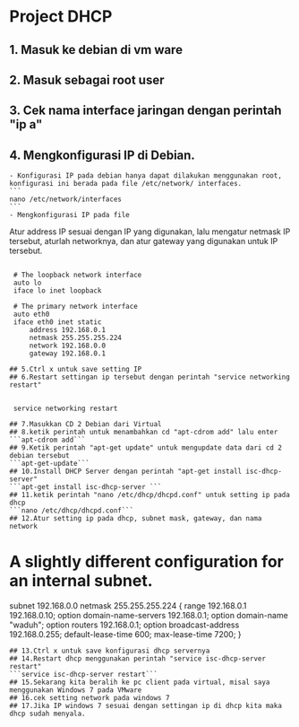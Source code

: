 # Project DHCP  

## 1. Masuk ke debian di vm ware  
## 2. Masuk sebagai root user  
## 3. Cek nama interface jaringan dengan perintah "ip a"  
## 4. Mengkonfigurasi IP di Debian.
    - Konfigurasi IP pada debian hanya dapat dilakukan menggunakan root, konfigurasi ini berada pada file /etc/network/ interfaces.  
    ```
    nano /etc/network/interfaces
    ```   
    - Mengkonfigurasi IP pada file
   Atur address IP sesuai dengan IP yang digunakan, lalu mengatur netmask IP tersebut, aturlah networknya, dan atur gateway yang digunakan untuk IP tersebut.  


   ```

    # The loopback network interface
    auto lo
    iface lo inet loopback

    # The primary network interface
    auto eth0
    iface eth0 inet static
        address 192.168.0.1
        netmask 255.255.255.224
        network 192.168.0.0
        gateway 192.168.0.1
  
## 5.Ctrl x untuk save setting IP    
## 6.Restart settingan ip tersebut dengan perintah "service networking restart"  

    
    service networking restart
    
## 7.Masukkan CD 2 Debian dari Virtual  
## 8.ketik perintah untuk menambahkan cd "apt-cdrom add" lalu enter  
```apt-cdrom add```  
## 9.Ketik perintah "apt-get update" untuk mengupdate data dari cd 2 debian tersebut  
```apt-get-update```  
## 10.Install DHCP Server dengan perintah "apt-get install isc-dhcp-server"  
```apt-get install isc-dhcp-server ```   
## 11.ketik perintah "nano /etc/dhcp/dhcpd.conf" untuk setting ip pada dhcp  
```nano /etc/dhcp/dhcpd.conf```    
## 12.Atur setting ip pada dhcp, subnet mask, gateway, dan nama network  
```

# A slightly different configuration for an internal subnet.
subnet 192.168.0.0 netmask 255.255.255.224 {
  range 192.168.0.1 192.168.0.10;
  option domain-name-servers 192.168.0.1;
  option domain-name "waduh";
  option routers 192.168.0.1;
  option broadcast-address 192.168.0.255;
  default-lease-time 600;
  max-lease-time 7200;
}




```
## 13.Ctrl x untuk save konfigurasi dhcp servernya  
## 14.Restart dhcp menggunakan perintah "service isc-dhcp-server restart"  
```service isc-dhcp-server restart```  
## 15.Sekarang kita beralih ke pc client pada virtual, misal saya menggunakan Windows 7 pada VMware  
## 16.cek setting network pada windows 7  
## 17.Jika IP windows 7 sesuai dengan settingan ip di dhcp kita maka dhcp sudah menyala.
